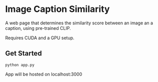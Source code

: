 # Image Caption Similarity
A web page that determines the similarity score between an image an a caption, using pre-trained CLIP.

Requires CUDA and a GPU setup.

## Get Started
```
python app.py
```

App will be hosted on localhost:3000
